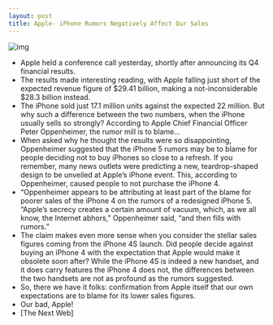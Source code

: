 ```yaml
---
layout: post
title: Apple- iPhone Rumors Negatively Affect Our Sales
---
```

![img](http://media.idownloadblog.com/wp-content/uploads/2011/08/iphone5_concept5-e1309378231534.jpg)
* Apple held a conference call yesterday, shortly after announcing its Q4 financial results.
* The results made interesting reading, with Apple falling just short of the expected revenue figure of $29.41 billion, making a not-inconsiderable $28.3 billion instead.
* The iPhone sold just 17.1 million units against the expected 22 million. But why such a difference between the two numbers, when the iPhone usually sells so strongly? According to Apple Chief Financial Officer Peter Oppenheimer, the rumor mill is to blame…
* When asked why he thought the results were so disappointing, Oppenheimer suggested that the iPhone 5 rumors may be to blame for people deciding not to buy iPhones so close to a refresh. If you remember, many news outlets were predicting a new, teardrop-shaped design to be unveiled at Apple’s iPhone event. This, according to Oppenheimer, caused people to not purchase the iPhone 4.
* “Oppenheimer appears to be attributing at least part of the blame for poorer sales of the iPhone 4 on the rumors of a redesigned iPhone 5. “Apple’s secrecy creates a certain amount of vacuum, which, as we all know, the Internet abhors,” Oppenheimer said, “and then fills with rumors.”
* The claim makes even more sense when you consider the stellar sales figures coming from the iPhone 4S launch. Did people decide against buying an iPhone 4 with the expectation that Apple would make it obsolete soon after? While the iPhone 4S is indeed a new handset, and it does carry features the iPhone 4 does not, the differences between the two handsets are not as profound as the rumors suggested.
* So, there we have it folks: confirmation from Apple itself that our own expectations are to blame for its lower sales figures.
* Our bad, Apple!
* [The Next Web]

